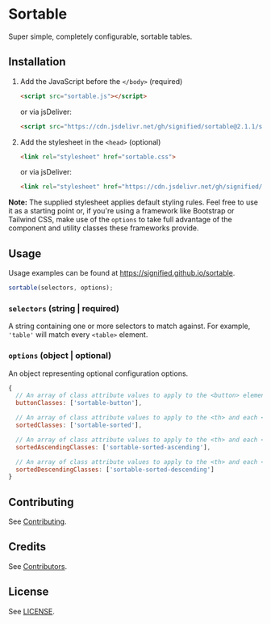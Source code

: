 # Sortable

Super simple, completely configurable, sortable tables.

## Installation

1. Add the JavaScript before the `</body>` (required)

    ```html
    <script src="sortable.js"></script>
    ```

    or via jsDeliver:

    ```html
    <script src="https://cdn.jsdelivr.net/gh/signified/sortable@2.1.1/sortable.min.js"></script>
    ```

1. Add the stylesheet in the `<head>` (optional)

    ```html
    <link rel="stylesheet" href="sortable.css">
    ```

    or via jsDeliver:

    ```html
    <link rel="stylesheet" href="https://cdn.jsdelivr.net/gh/signified/sortable@2.1.1/sortable.min.css">
    ```

**Note:** The supplied stylesheet applies default styling rules. Feel free to use it as a starting point or, if you're using a framework like Bootstrap or Tailwind CSS, make use of the `options` to take full advantage of the component and utility classes these frameworks provide.

## Usage

Usage examples can be found at https://signified.github.io/sortable.

```javascript
sortable(selectors, options);
```

### `selectors` (string | required)

A string containing one or more selectors to match against. For example, `'table'` will match every `<table>` element.

### `options` (object | optional)

An object representing optional configuration options.

```javascript
{
  // An array of class attribute values to apply to the <button> element that Sortable adds to each <th> element.
  buttonClasses: ['sortable-button'],

  // An array of class attribute values to apply to the <th> and each <td> of the currently sorted column.
  sortedClasses: ['sortable-sorted'],

  // An array of class attribute values to apply to the <th> and each <td> of the currently sorted column that has been sorted in ascending order.
  sortedAscendingClasses: ['sortable-sorted-ascending'],

  // An array of class attribute values to apply to the <th> and each <td> of the currently sorted column that has been sorted in descending order.
  sortedDescendingClasses: ['sortable-sorted-descending']
}
```

## Contributing

See [Contributing](https://github.com/signified/.github/blob/main/CONTRIBUTING.md).

## Credits

See [Contributors](https://github.com/signified/sortable/graphs/contributors).

## License

See [LICENSE](LICENSE).
